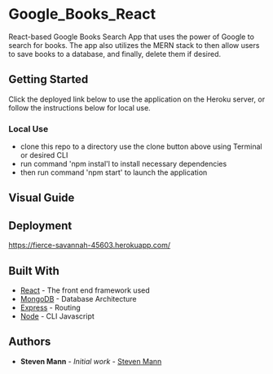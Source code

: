 # Google_Books_React

 React-based Google Books Search App that uses the power of Google to search for books. The app also utilizes the MERN stack to then allow users to save books to a database, and finally, delete them if desired.

## Getting Started

Click the deployed link below to use the application on the Heroku server, or follow the instructions below for local use.

### Local Use

* clone this repo to a directory use the clone button above using Terminal or desired CLI 
* run command 'npm instal'l to install necessary dependencies
* then run command 'npm start' to launch the application 


## Visual Guide


## Deployment

https://fierce-savannah-45603.herokuapp.com/

## Built With

* [React](https://reactjs.org/) - The front end framework used
* [MongoDB](https://www.mongodb.com/) - Database Architecture
* [Express](https://expressjs.com/) - Routing
* [Node](https://nodejs.org/en/) - CLI Javascript 


## Authors

* **Steven Mann** - *Initial work* - [Steven Mann](https://github.com/stevencmann2)

